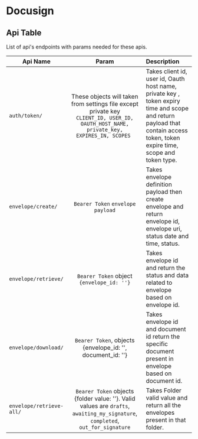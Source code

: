 # Docusign


## Api Table
List of api's endpoints with params needed for these apis.

| Api Name                 |                                                                    Param                                                                    | Description                                                                                                                                                                 |
|--------------------------|:-------------------------------------------------------------------------------------------------------------------------------------------:|:----------------------------------------------------------------------------------------------------------------------------------------------------------------------------|
| `auth/token/`            | These objects will taken from settings file except private key <br/>`CLIENT_ID, USER_ID, OAUTH_HOST_NAME, private_key, EXPIRES_IN, SCOPES ` | Takes client id, user id, Oauth host name, private key , token expiry time and scope and return payload that contain access token, token expire time, scope and token type. |
| `envelope/create/`       |                                                      `Bearer Token` `envelope payload`                                                      | Takes envelope definition payload then create envelope and return envelope id, envelope uri, status date and time, status.                                                  |
| `envelope/retrieve/`     |                                                  `Bearer Token` object `{envelope_id: ''}`                                                  | Takes envelope id and return the status and data related to envelope based on envelope id.                                                                                  |
| `envelope/download/`     |                                         `Bearer Token`, objects {envelope_id: '', document_id: ''}                                          | Takes envelope id and document id return the specific document present in envelope based on document id.                                                                    |
| `envelope/retrieve-all/` |       `Bearer Token` objects {folder value: ''}. Valid values are `drafts`, `awaiting_my_signature`, `completed`, `out_for_signature`       | Takes Folder valid value and return all the envelopes present in that folder.                                                                                               |
